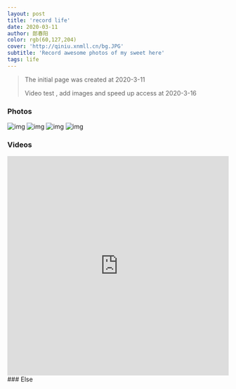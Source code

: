```yaml
---
layout: post
title: 'record life'
date: 2020-03-11
author: 郎春阳
color: rgb(60,127,204)
cover: 'http://qiniu.xnmll.cn/bg.JPG'
subtitle: 'Record awesome photos of my sweet here'
tags: life
---
```


> The initial page was created at 2020-3-11
> 
> Video test , add images and speed up access at 2020-3-16


### Photos

![img](http://qiniu.xnmll.cn/1.JPG)
![img](http://qiniu.xnmll.cn/demo1.jpg)
![img](http://qiniu.xnmll.cn/mei.jpg)
![img](http://qiniu.xnmll.cn/demodog.jpg)


### Videos


<iframe  src="http://player.bilibili.com/player.html?aid=20550247&cid=33609670&page=1" scrolling="no" border="0" frameborder="no" framespacing="0" allowfullscreen="true" style="width:100%;height:500px;max-width: 100%"> </iframe>
### Else






